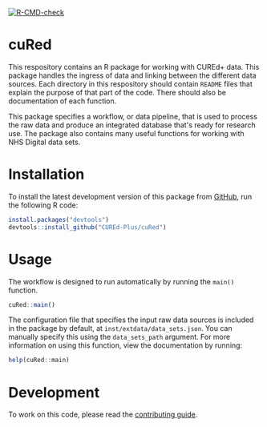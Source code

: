 
<!-- README.md is generated from README.Rmd. Please edit that file -->
<!-- badges: start -->

[![R-CMD-check](https://github.com/CUREd-Plus/cuRed/actions/workflows/R-CMD-check.yaml/badge.svg)](https://github.com/CUREd-Plus/cuRed/actions/workflows/R-CMD-check.yaml)

<!-- badges: end -->

# cuRed

This respository contains an R package for working with CUREd+ data. This package handles the ingress of data and linking between the different data sources. Each directory in this respository should contain `README` files that explain the purpose of that part of the code. There should also be documentation of each function.

This package specifies a workflow, or data pipeline, that is used to process the raw data and produce an integrated database that's ready for research use. The package also contains many useful functions for working with NHS Digital data sets.

# Installation

To install the latest development version of this package from [GitHub](https://github.com/), run the following R code:

``` R
install.packages("devtools")
devtools::install_github("CUREd-Plus/cuRed")
```

# Usage

The workflow is designed to run automatically by running the `main()` function.

```R
cuRed::main()
```

The configuration file that specifies the input raw data sources is included in the package by default, at `inst/extdata/data_sets.json`. You can manually specify this using the `data_sets_path` argument. For more information on using this function, view the documentation by running:

```R
help(cuRed::main)
```

# Development

To work on this code, please read the [contributing guide](CONTRIBUTING.md).
